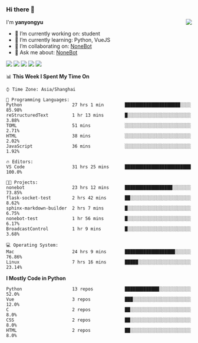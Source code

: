 ### Hi there 👋

<a href="#">
  <img align="right" src="https://github-readme-stats.vercel.app/api?username=yanyongyu&count_private=true&show_icons=true" />
</a>

I'm **yanyongyu**

- 🔭 I’m currently working on: student
- 🌱 I’m currently learning: Python, VueJS
- 👯 I’m collaborating on: [NoneBot](https://github.com/nonebot)
- 💬 Ask me about: [NoneBot](https://github.com/nonebot)

![](https://img.shields.io/badge/-Python-3e74a2?style=flat-square&logo=Python&logoColor=fff)
![](https://img.shields.io/badge/-Vue-4fc08d?style=flat-square&logo=Vue.js&logoColor=fff)
![](https://img.shields.io/badge/-Node.js-339933?style=flat-square&logo=Node.js&logoColor=fff)
![](https://img.shields.io/badge/-Docker-2496ED?style=flat-square&logo=Docker&logoColor=fff)
![](https://img.shields.io/badge/-Linux-000000?style=flat-square&logo=Linux&logoColor=fff)

<!--START_SECTION:waka-->
📊 **This Week I Spent My Time On** 

```text
⌚︎ Time Zone: Asia/Shanghai

💬 Programming Languages: 
Python                   27 hrs 1 min        █████████████████████░░░░   85.98% 
reStructuredText         1 hr 13 mins        █░░░░░░░░░░░░░░░░░░░░░░░░   3.88% 
TOML                     51 mins             ░░░░░░░░░░░░░░░░░░░░░░░░░   2.71% 
HTML                     38 mins             ░░░░░░░░░░░░░░░░░░░░░░░░░   2.02% 
JavaScript               36 mins             ░░░░░░░░░░░░░░░░░░░░░░░░░   1.92%

🔥 Editors: 
VS Code                  31 hrs 25 mins      █████████████████████████   100.0%

🐱‍💻 Projects: 
nonebot                  23 hrs 12 mins      ██████████████████░░░░░░░   73.85% 
flask-socket-test        2 hrs 42 mins       ██░░░░░░░░░░░░░░░░░░░░░░░   8.62% 
sphinx-markdown-builder  2 hrs 7 mins        █░░░░░░░░░░░░░░░░░░░░░░░░   6.75% 
nonebot-test             1 hr 56 mins        █░░░░░░░░░░░░░░░░░░░░░░░░   6.17% 
BroadcastControl         1 hr 9 mins         █░░░░░░░░░░░░░░░░░░░░░░░░   3.68%

💻 Operating System: 
Mac                      24 hrs 9 mins       ███████████████████░░░░░░   76.86% 
Linux                    7 hrs 16 mins       █████░░░░░░░░░░░░░░░░░░░░   23.14%

```

**I Mostly Code in Python** 

```text
Python                   13 repos            █████████████░░░░░░░░░░░░   52.0% 
Vue                      3 repos             ███░░░░░░░░░░░░░░░░░░░░░░   12.0% 
C                        2 repos             ██░░░░░░░░░░░░░░░░░░░░░░░   8.0% 
CSS                      2 repos             ██░░░░░░░░░░░░░░░░░░░░░░░   8.0% 
HTML                     2 repos             ██░░░░░░░░░░░░░░░░░░░░░░░   8.0%

```



<!--END_SECTION:waka-->
